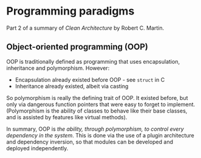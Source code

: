 # Programming paradigms

Part 2 of a summary of *Clean Architecture* by Robert C. Martin.

## Object-oriented programming (OOP)

OOP is traditionally defined as programming that uses encapsulation, inheritance and polymorphism. However:

* Encapsulation already existed before OOP - see `struct` in C
* Inheritance already existed, albeit via casting

So polymorphism is really the defining trait of OOP. It existed before, but only via dangerous function pointers that were easy to forget to implement. (Polymorphism is the ability of classes to behave like their base classes, and is assisted by features like virtual methods).

In summary, OOP is *the ability, through polymorphism, to control every dependency in the system*. This is done via the use of a plugin architecture and dependency inversion, so that modules can be developed and deployed independently.
